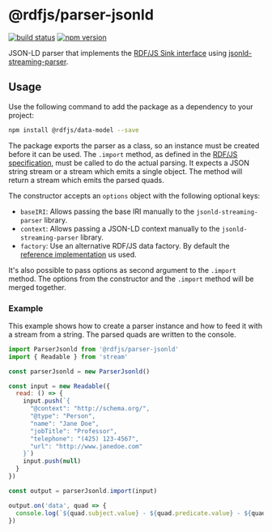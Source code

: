 # @rdfjs/parser-jsonld
[![build status](https://img.shields.io/github/actions/workflow/status/rdfjs-base/parser-jsonld/test.yaml?branch=master)](https://github.com/rdfjs-base/parser-jsonld/actions/workflows/test.yaml)
[![npm version](https://img.shields.io/npm/v/@rdfjs/parser-jsonld.svg)](https://www.npmjs.com/package/@rdfjs/parser-jsonld)

JSON-LD parser that implements the [RDF/JS Sink interface](http://rdf.js.org/) using [jsonld-streaming-parser](https://github.com/rubensworks/jsonld-streaming-parser.js).

## Usage

Use the following command to add the package as a dependency to your project:

```bash
npm install @rdfjs/data-model --save
```

The package exports the parser as a class, so an instance must be created before it can be used.
The `.import` method, as defined in the [RDF/JS specification](http://rdf.js.org/#sink-interface), must be called to do the actual parsing.
It expects a JSON string stream or a stream which emits a single object.
The method will return a stream which emits the parsed quads.

The constructor accepts an `options` object with the following optional keys:

- `baseIRI`: Allows passing the base IRI manually to the `jsonld-streaming-parser` library.
- `context`: Allows passing a JSON-LD context manually to the `jsonld-streaming-parser` library.
- `factory`: Use an alternative RDF/JS data factory.
  By default the [reference implementation](https://github.com/rdfjs-base/data-model/) us used.

It's also possible to pass options as second argument to the `.import` method.
The options from the constructor and the `.import` method will be merged together.

### Example

This example shows how to create a parser instance and how to feed it with a stream from a string.
The parsed quads are written to the console.

```javascript
import ParserJsonld from '@rdfjs/parser-jsonld'
import { Readable } from 'stream'

const parserJsonld = new ParserJsonld()

const input = new Readable({
  read: () => {
    input.push(`{
      "@context": "http://schema.org/",
      "@type": "Person",
      "name": "Jane Doe",
      "jobTitle": "Professor",
      "telephone": "(425) 123-4567",
      "url": "http://www.janedoe.com"
    }`)
    input.push(null)
  }
})

const output = parserJsonld.import(input)

output.on('data', quad => {
  console.log(`${quad.subject.value} - ${quad.predicate.value} - ${quad.object.value}`)
})
```
